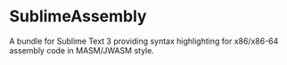 SublimeAssembly
===============

A bundle for Sublime Text 3 providing syntax highlighting for x86/x86-64 assembly code in MASM/JWASM style.

